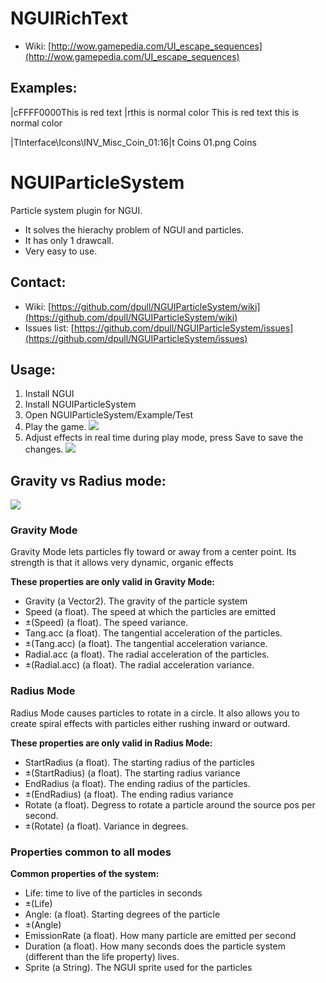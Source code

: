 # NGUIRichText #
- Wiki: [http://wow.gamepedia.com/UI_escape_sequences](http://wow.gamepedia.com/UI_escape_sequences)

## Examples: ##

|cFFFF0000This is red text |rthis is normal color 
This is red text this is normal color

|TInterface\\Icons\\INV_Misc_Coin_01:16|t Coins
01.png Coins


# NGUIParticleSystem #
Particle system plugin for NGUI. 

- It solves the hierachy problem of NGUI and particles. 
- It has only 1 drawcall.
- Very easy to use.

## Contact: ##
- Wiki: [https://github.com/dpull/NGUIParticleSystem/wiki](https://github.com/dpull/NGUIParticleSystem/wiki)
- Issues list: [https://github.com/dpull/NGUIParticleSystem/issues](https://github.com/dpull/NGUIParticleSystem/issues)

## Usage: ##

1. Install NGUI
1. Install NGUIParticleSystem
1. Open NGUIParticleSystem/Example/Test 
1. Play the game.
	![](http://i.imgur.com/GUyzpZx.jpg) 
1. Adjust effects in real time during play mode, press Save to save the changes.
    ![](http://i.imgur.com/4dbzJ27.jpg)

## Gravity vs Radius mode: ##
![](http://i.imgur.com/8sWgiTo.jpg)

### Gravity Mode ###
Gravity Mode lets particles fly toward or away from a center point. Its strength is that it allows very dynamic, organic effects

**These properties are only valid in Gravity Mode:**

- Gravity (a Vector2). The gravity of the particle system
- Speed (a float). The speed at which the particles are emitted
- ±(Speed) (a float). The speed variance.
- Tang.acc (a float). The tangential acceleration of the particles.
- ±(Tang.acc) (a float). The tangential acceleration variance.
- Radial.acc (a float). The radial acceleration of the particles.
- ±(Radial.acc) (a float). The radial acceleration variance.

### Radius Mode ###
Radius Mode causes particles to rotate in a circle. It also allows you to create spiral effects with particles either rushing inward or outward.

**These properties are only valid in Radius Mode:**

- StartRadius (a float). The starting radius of the particles
- ±(StartRadius) (a float). The starting radius variance
- EndRadius (a float). The ending radius of the particles.
- ±(EndRadius) (a float). The ending radius variance
- Rotate (a float). Degress to rotate a particle around the source pos per second.
- ±(Rotate) (a float). Variance in degrees.

### Properties common to all modes ###
**Common properties of the system:**

- Life: time to live of the particles in seconds
- ±(Life) 
- Angle: (a float). Starting degrees of the particle
- ±(Angle) 
- EmissionRate (a float). How many particle are emitted per second
- Duration (a float). How many seconds does the particle system (different than the life property) lives. 
- Sprite (a String). The NGUI sprite used for the particles


